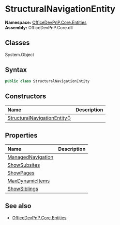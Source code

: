 # StructuralNavigationEntity

**Namespace:** [OfficeDevPnP.Core.Entities](OfficeDevPnP.Core.Entities.md)  
**Assembly:** OfficeDevPnP.Core.dll  
## Classes
System.Object  
## Syntax
```C#
public class StructuralNavigationEntity
```
## Constructors
|**Name**|**Description**|
|:-----|:-----|
| [StructuralNavigationEntity()](StructuralNavigationEntityconstructor1details.md) | 
## Properties
|**Name**|**Description**|
|:-----|:-----|
| [ManagedNavigation](StructuralNavigationEntity.ManagedNavigation.md) | 
| [ShowSubsites](StructuralNavigationEntity.ShowSubsites.md) | 
| [ShowPages](StructuralNavigationEntity.ShowPages.md) | 
| [MaxDynamicItems](StructuralNavigationEntity.MaxDynamicItems.md) | 
| [ShowSiblings](StructuralNavigationEntity.ShowSiblings.md) | 
## See also
- [OfficeDevPnP.Core.Entities](OfficeDevPnP.Core.Entities.md)
